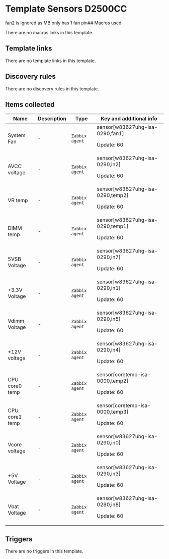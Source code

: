 # Template Sensors D2500CC

fan2 is ignored as MB only has 1 fan pin## Macros used

There are no macros links in this template.

## Template links

There are no template links in this template.

## Discovery rules

There are no discovery rules in this template.

## Items collected

|Name|Description|Type|Key and additional info|
|----|-----------|----|----|
|System Fan|<p>-</p>|`Zabbix agent`|sensor[w83627uhg-isa-0290,fan1]<p>Update: 60</p>|
|AVCC voltage|<p>-</p>|`Zabbix agent`|sensor[w83627uhg-isa-0290,in2]<p>Update: 60</p>|
|VR temp|<p>-</p>|`Zabbix agent`|sensor[w83627uhg-isa-0290,temp2]<p>Update: 60</p>|
|DIMM temp|<p>-</p>|`Zabbix agent`|sensor[w83627uhg-isa-0290,temp1]<p>Update: 60</p>|
|5VSB Voltage|<p>-</p>|`Zabbix agent`|sensor[w83627uhg-isa-0290,in7]<p>Update: 60</p>|
|+3.3V Voltage|<p>-</p>|`Zabbix agent`|sensor[w83627uhg-isa-0290,in1]<p>Update: 60</p>|
|Vdimm Voltage|<p>-</p>|`Zabbix agent`|sensor[w83627uhg-isa-0290,in5]<p>Update: 60</p>|
|+12V voltage|<p>-</p>|`Zabbix agent`|sensor[w83627uhg-isa-0290,in4]<p>Update: 60</p>|
|CPU core0 temp|<p>-</p>|`Zabbix agent`|sensor[coretemp-isa-0000,temp2]<p>Update: 60</p>|
|CPU core1 temp|<p>-</p>|`Zabbix agent`|sensor[coretemp-isa-0000,temp3]<p>Update: 60</p>|
|Vcore voltage|<p>-</p>|`Zabbix agent`|sensor[w83627uhg-isa-0290,in0]<p>Update: 60</p>|
|+5V Voltage|<p>-</p>|`Zabbix agent`|sensor[w83627uhg-isa-0290,in3]<p>Update: 60</p>|
|Vbat Voltage|<p>-</p>|`Zabbix agent`|sensor[w83627uhg-isa-0290,in8]<p>Update: 60</p>|
## Triggers

There are no triggers in this template.

